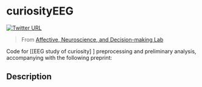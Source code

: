 # curiosityEEG
[![Twitter URL](https://img.shields.io/twitter/url?label=%40ANDlab3&style=social&url=https%3A%2F%2Ftwitter.com%2FANDlab3)
](https://twitter.com/ANDlab3)

> From [Affective, Neuroscience, and Decision-making Lab](https://andlab-um.com)

Code for [[EEG study of curiosity] ] preprocessing and preliminary analysis, accompanying with the following preprint:


## Description
